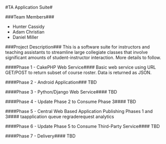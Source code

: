 #TA Application Suite#

###Team Members###
* Hunter Cassidy
* Adam Christian
* Daniel Miller

###Project Description###
This is a software suite for instructors and teaching assistants to streamline large collegiate classes that involve significant amounts of student-instructor interaction.  More details to follow.

####Phase 1 - CakePHP Web Service####
Basic web service using URL GET/POST to return subset of course roster.  Data is returned as JSON.

####Phase 2 - Android Application###
TBD

####Phase 3 - Python/Django Web Service####
TBD

####Phase 4 - Update Phase 2 to Consume Phase 3####
TBD

####Phase 5 - Central Web Based Application Publishing Phases 1 and 3####
taapplication
queue
regraderequest
analytics

####Phase 6 - Update Phase 5 to Consume Third-Party Service####
TBD

####Phase 7 - Delivery####
TBD


